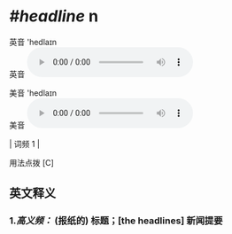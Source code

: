 # ***\#headline*** n
英音 'hedlaɪn  
英音
<audio src="./media/headline-B.aac" controls="controls"></audio>

美音 'hedlaɪn  
美音
<audio src="./media/headline.aac" controls="controls"></audio>



| 词频 1 |  

用法点拨  [C]

英文释义
---
### 1.*高义频：* **(报纸的) 标题；[the headlines] 新闻提要**  


